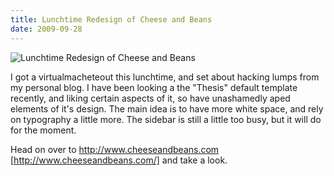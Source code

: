 ```yaml
---
title: Lunchtime Redesign of Cheese and Beans
date: 2009-09-28
---
```


![Lunchtime Redesign of Cheese and Beans](https://source.unsplash.com/0gkw_9fy0eQ/1600x900)

I got a virtualmacheteout this lunchtime, and set about hacking lumps from my personal blog. I have been looking a the "Thesis" default template recently, and liking certain aspects of it, so have unashamedly aped elements of it's design. The main idea is to have more white space, and rely on typography a little more. The sidebar is still a little too busy, but it will do for the moment.

Head on over to http://www.cheeseandbeans.com [http://www.cheeseandbeans.com/]  and take a look.
